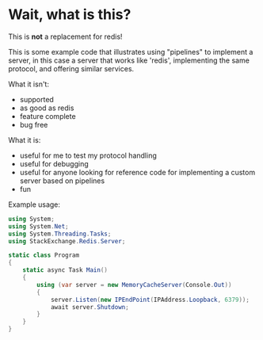 ﻿# Wait, what is this?

This is **not** a replacement for redis!

This is some example code that illustrates using "pipelines" to implement a server, in this case a server that works like 'redis',
implementing the same protocol, and offering similar services.

What it isn't:

- supported
- as good as redis
- feature complete
- bug free

What it is:

- useful for me to test my protocol handling
- useful for debugging
- useful for anyone looking for reference code for implementing a custom server based on pipelines
- fun

Example usage:

```c#
using System;
using System.Net;
using System.Threading.Tasks;
using StackExchange.Redis.Server;

static class Program
{
    static async Task Main()
    {
        using (var server = new MemoryCacheServer(Console.Out))
        {
            server.Listen(new IPEndPoint(IPAddress.Loopback, 6379));
            await server.Shutdown;
        }
    }
}
```